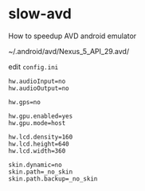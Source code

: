 # slow-avd
How to speedup AVD android emulator

~/.android/avd/Nexus_5_API_29.avd/

edit `config.ini`

```
hw.audioInput=no
hw.audioOutput=no

hw.gps=no

hw.gpu.enabled=yes
hw.gpu.mode=host

hw.lcd.density=160
hw.lcd.height=640
hw.lcd.width=360

skin.dynamic=no
skin.path=_no_skin
skin.path.backup=_no_skin
```
